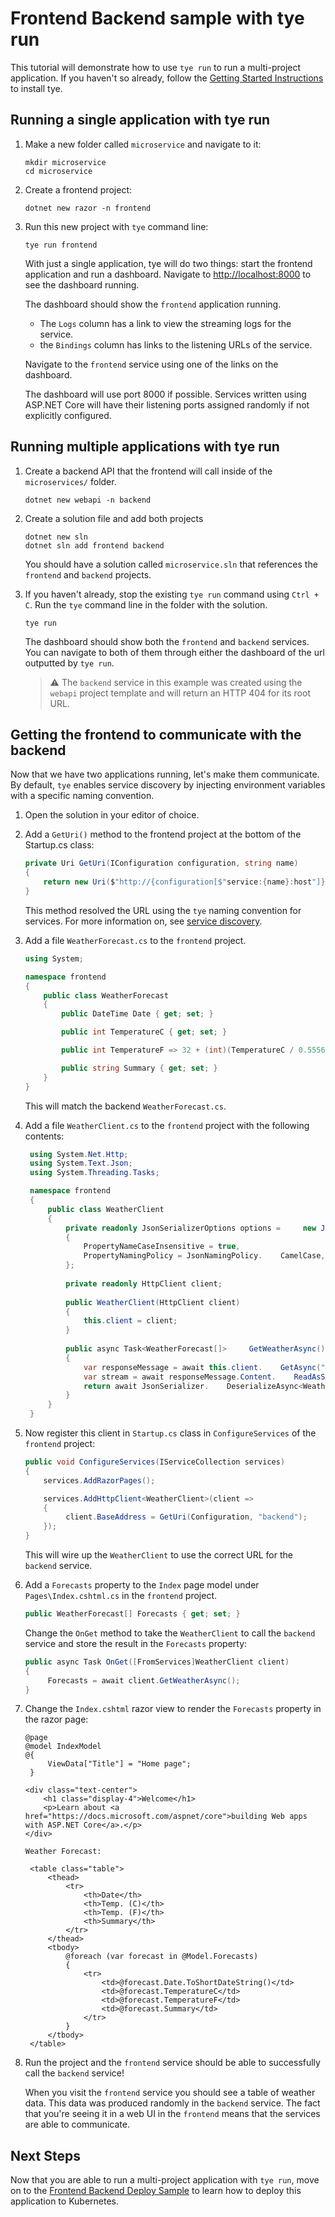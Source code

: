 # Frontend Backend sample with tye run

This tutorial will demonstrate how to use `tye run` to run a multi-project application. If you haven't so already, follow the [Getting Started Instructions](getting_started.md) to install tye.

## Running a single application with tye run

1. Make a new folder called `microservice` and navigate to it:

    ```text
    mkdir microservice
    cd microservice
    ```

1. Create a frontend project:

    ```text
    dotnet new razor -n frontend
    ```

1. Run this new project with `tye` command line:

    ```text
    tye run frontend
    ```

    With just a single application, tye will do two things: start the frontend application and run a dashboard. Navigate to <http://localhost:8000> to see the dashboard running.

    The dashboard should show the `frontend` application running.

    - The `Logs` column has a link to view the streaming logs for the service.
    - the `Bindings` column has links to the listening URLs of the service.
    
    Navigate to the `frontend` service using one of the links on the dashboard.

    The dashboard will use port 8000 if possible. Services written using ASP.NET Core will have their listening ports assigned randomly if not explicitly configured.

## Running multiple applications with tye run

1. Create a backend API that the frontend will call inside of the `microservices/` folder.

    ```text
    dotnet new webapi -n backend
    ```

1. Create a solution file and add both projects

    ```text
    dotnet new sln
    dotnet sln add frontend backend
    ```

    You should have a solution called `microservice.sln` that references the `frontend` and `backend` projects.

2. If you haven't already, stop the existing `tye run` command using `Ctrl + C`. Run the `tye` command line in the folder with the solution.

    ```text
    tye run
    ```

    The dashboard should show both the `frontend` and `backend` services. You can navigate to both of them through either the dashboard of the url outputted by `tye run`.

    > :warning: The `backend` service in this example was created using the `webapi` project template and will return an HTTP 404 for its root URL.

## Getting the frontend to communicate with the backend

Now that we have two applications running, let's make them communicate. By default, `tye` enables service discovery by injecting environment variables with a specific naming convention.

1. Open the solution in your editor of choice.

1. Add a `GetUri()` method to the frontend project at the bottom of the Startup.cs class:

    ```C#
    private Uri GetUri(IConfiguration configuration, string name)
    {
        return new Uri($"http://{configuration[$"service:{name}:host"]}:{configuration[$"service:{name}:port"]}");
    }
    ```

    This method resolved the URL using the `tye` naming convention for services. For more information on, see [service discovery](service_discovery.md).

2. Add a file `WeatherForecast.cs` to the `frontend` project.

    ```C#
    using System;

    namespace frontend
    {
        public class WeatherForecast
        {
            public DateTime Date { get; set; }

            public int TemperatureC { get; set; }

            public int TemperatureF => 32 + (int)(TemperatureC / 0.5556);

            public string Summary { get; set; }
        }
    }
    ```

    This will match the backend `WeatherForecast.cs`.

3. Add a file `WeatherClient.cs` to the `frontend` project with the following contents:

   ```C#
    using System.Net.Http;
    using System.Text.Json;
    using System.Threading.Tasks;

    namespace frontend
    {
        public class WeatherClient
        {
            private readonly JsonSerializerOptions options =     new JsonSerializerOptions()
            {
                PropertyNameCaseInsensitive = true,
                PropertyNamingPolicy = JsonNamingPolicy.    CamelCase,
            };
    
            private readonly HttpClient client;
    
            public WeatherClient(HttpClient client)
            {
                this.client = client;
            }
    
            public async Task<WeatherForecast[]>     GetWeatherAsync()
            {
                var responseMessage = await this.client.    GetAsync("/weatherforecast");
                var stream = await responseMessage.Content.    ReadAsStreamAsync();
                return await JsonSerializer.    DeserializeAsync<WeatherForecast[]>(stream,     options);
            }
        }
    }
   ```

4. Now register this client in `Startup.cs` class in `ConfigureServices` of the `frontend` project:

   ```C#
   public void ConfigureServices(IServiceCollection services)
   {
       services.AddRazorPages();

       services.AddHttpClient<WeatherClient>(client =>
       {
            client.BaseAddress = GetUri(Configuration, "backend");
       });
   }
   ```

   This will wire up the `WeatherClient` to use the correct URL for the `backend` service.

5. Add a `Forecasts` property to the `Index` page model under `Pages\Index.cshtml.cs` in the `frontend` project.

    ```C#
    public WeatherForecast[] Forecasts { get; set; }
    ```

   Change the `OnGet` method to take the `WeatherClient` to call the `backend` service and store the result in the `Forecasts` property:

   ```C#
   public async Task OnGet([FromServices]WeatherClient client)
   {
        Forecasts = await client.GetWeatherAsync();
   }
   ```

6. Change the `Index.cshtml` razor view to render the `Forecasts` property in the razor page:

   ```cshtml
   @page
   @model IndexModel
   @{
        ViewData["Title"] = "Home page";
    }

   <div class="text-center">
       <h1 class="display-4">Welcome</h1>
       <p>Learn about <a href="https://docs.microsoft.com/aspnet/core">building Web apps with ASP.NET Core</a>.</p>
   </div>

   Weather Forecast:

    <table class="table">
        <thead>
            <tr>
                <th>Date</th>
                <th>Temp. (C)</th>
                <th>Temp. (F)</th>
                <th>Summary</th>
            </tr>
        </thead>
        <tbody>
            @foreach (var forecast in @Model.Forecasts)
            {
                <tr>
                    <td>@forecast.Date.ToShortDateString()</td>
                    <td>@forecast.TemperatureC</td>
                    <td>@forecast.TemperatureF</td>
                    <td>@forecast.Summary</td>
                </tr>
            }
        </tbody>
    </table>
   ```

7. Run the project and the `frontend` service should be able to successfully call the `backend` service!

    When you visit the `frontend` service you should see a table of weather data. This data was produced randomly in the `backend` service. The fact that you're seeing it in a web UI in the `frontend` means that the services are able to communicate.

## Next Steps

Now that you are able to run a multi-project application with `tye run`, move on to the [Frontend Backend Deploy Sample](frontend_backed_deploy.md) to learn how to deploy this application to Kubernetes.
